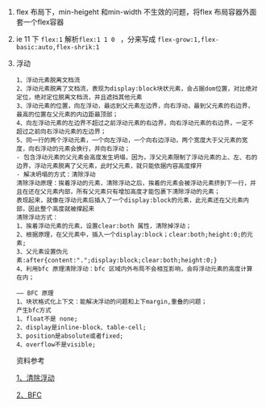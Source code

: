 1. flex 布局下，min-heigeht 和min-width 不生效的问题，将flex 布局容器外面套一个flex容器

2. ie 11 下 `flex:1` 解析`flex:1 1 0 ` ，分来写成 `flex-grow:1,flex-basic:auto,flex-shrik:1`

3. 浮动

   ```
   1、浮动元素脱离文档流
   2、浮动元素脱离了文档流，表现为display:block块状元素，会占据dom位置，对比绝对定位，绝对定位脱离文档流，并且遮挡其他元素
   3、浮动元素的位置，向左浮动，最远到父元素左边界，向右浮动，最到父元素的右边界，最高的位置在父元素的内边距最顶部；
   4、向左浮动元素的左边界不超过之前浮动元素的右边界，向右浮动元素的右边界，一定不超过之前向右浮动元素的左边界；
   5、同一行的两个浮动元素，一个向左浮动，一个向右边浮动，两个宽度大于父元素的宽度，向右浮动的元素会换行，并向右浮动；
   - 包含浮动元素的父元素会高度发生坍塌，因为，浮父元素限制了浮动元素的上、左、右的边界，浮动元素脱离了父元素，此时父元素，就只能依据内容高度撑开
   - 解决坍塌的方式：清除浮动
   清除浮动原理：挨着浮动的元素，清除浮动之后，挨着的元素会被浮动元素挤到下一行，并且在还在父元素内部，所有父元素只有增加高度才能包裹下清除浮动的元素；
   表现起来，就像在浮动元素后插入了一个display:block的元素，此元素还在父元素内部，因此整个高度就被撑起来
   清除浮动方式：
   1、挨着浮动元素的元素，设置clear:both 属性，清除掉浮动；
   2、根据原理，在父元素中，插入一个display:block；clear:both;height:0;的元素;
   3、父元素设置伪元素:after{content:".";display:block;clear:both;height:0;}
   4、利用bfc 原理清除浮动：bfc 区域内外布局不会相互影响，会将浮动元素的高度计算在内；
   
   —— BFC 原理
   1、块状格式化上下文：能解决浮动的问题和上下margin,重叠的问题；
   产生bfc方式
   1、float不是 none;
   2、display是inline-block、table-cell;
   3、position是absolute或者fixed;
   4、overflow不是visible;
   
   ```

   资料参考

   [1、清除浮动](https://juejin.im/post/6844903504545316877)

   [2、BFC ](https://developer.mozilla.org/zh-CN/docs/Web/Guide/CSS/Block_formatting_context)

   

   

   

   

